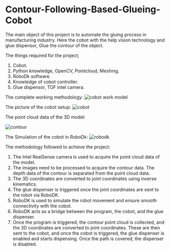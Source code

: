 # Contour-Following-Based-Glueing-Cobot
The main object of this project is to automate the gluing process in manufacturing industry. Here the cobot with the help vision technology and glue dispensor, Glue the contour of the object.

The things required for the project;
1) Cobot.
2) Python knowledge, OpenCV, Pointcloud, Meshing.
3) RoboDk software.
4) Knowledge of cobot controller.
5) Glue dispensor, TOF intel camera.

The complete working methodology:
![cobot work model](https://github.com/user-attachments/assets/7bc34b63-3c7e-423a-a623-2fc59e5a00b7)

The picture of the cobot setup:
![cobot](https://github.com/user-attachments/assets/ad4a4902-ccfd-42e4-8a5c-8e772a730776)

The point cloud data of the 3D model:

![contour](https://github.com/user-attachments/assets/cef72dcc-de78-41bc-a1fa-43aac07f14de)

The Simulation of the cobot in RoboDk:
![robodk](https://github.com/user-attachments/assets/c3615214-0e32-45e1-8ae3-3590399612e9)

The methodology followed to achieve the project:

1) The Intel RealSense camera is used to acquire the point cloud data of the model.
2) The images need to be processed to acquire the contour data. The depth data of the contour is separated from the point cloud data.
3) The 3D coordinates are converted to joint coordinates using inverse kinematics.
4) The glue dispenser is triggered once the joint coordinates are sent to the robot via RoboDK.
5) RoboDK is used to simulate the robot movement and ensure smooth connectivity with the cobot.
6) RoboDK acts as a bridge between the program, the cobot, and the glue dispenser.
7) Once the program is triggered, the contour point cloud is collected, and the 3D coordinates are converted to joint coordinates. These are then sent to the cobot, and once the cobot is triggered, the glue dispenser is enabled and starts dispensing. Once the path is covered, the dispenser is disabled.
